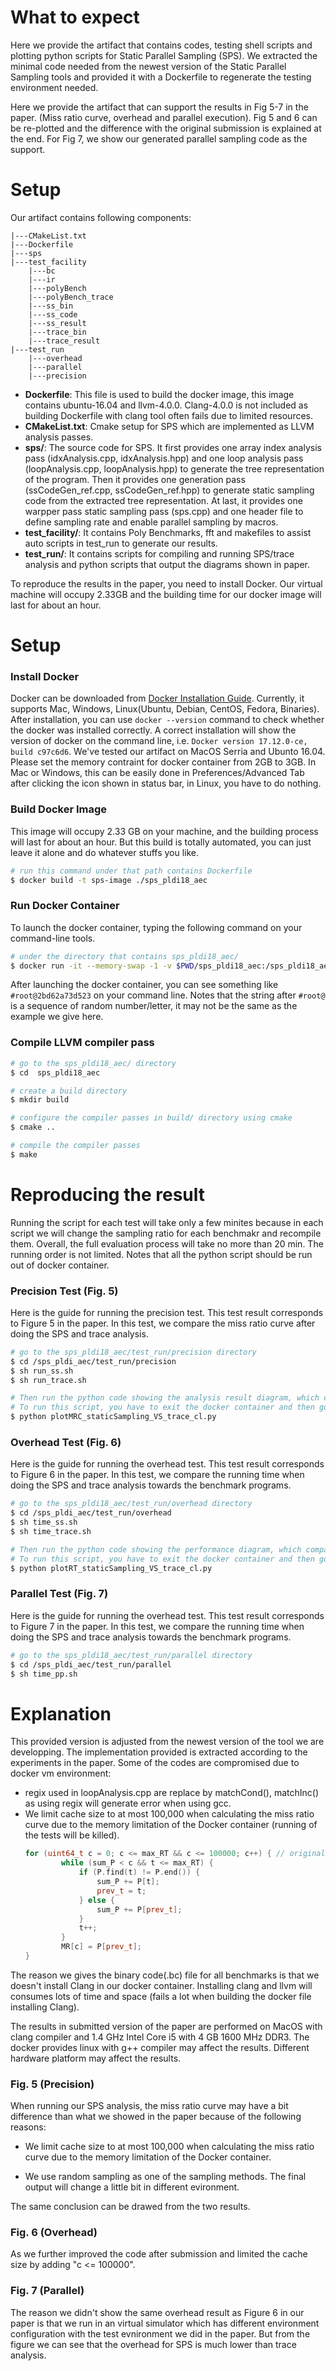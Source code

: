 # What to expect

Here we provide the artifact that contains codes, testing shell scripts and plotting python scripts for Static Parallel Sampling (SPS). We extracted the minimal code needed from the newest version of the Static Parallel Sampling tools and provided it with a Dockerfile to regenerate the testing environment needed. 

Here we provide the artifact that can support the results in Fig 5-7 in the paper. (Miss ratio curve, overhead and parallel execution). Fig 5 and 6 can be re-plotted and the difference with the original submission is explained at the end. For Fig 7, we show our generated parallel sampling code as the support.

# Setup
Our artifact contains following components:
```
|---CMakeList.txt
|---Dockerfile
|---sps
|---test_facility
    |---bc
    |---ir
    |---polyBench
    |---polyBench_trace
    |---ss_bin
    |---ss_code
    |---ss_result
    |---trace_bin
    |---trace_result
|---test_run
    |---overhead
    |---parallel
    |---precision
```
- **Dockerfile**: This file is used to build the docker image, this image contains ubuntu-16.04 and llvm-4.0.0. Clang-4.0.0 is not included as building Dockerfile with clang tool often fails due to limited resources.
- **CMakeList.txt**: Cmake setup for SPS which are implemented as LLVM analysis passes.
- **sps/**: The source code for SPS. It first provides one array index analysis pass (idxAnalysis.cpp, idxAnalysis.hpp) and one loop analysis pass (loopAnalysis.cpp, loopAnalysis.hpp) to generate the tree representation of the program. Then it provides one generation pass (ssCodeGen_ref.cpp, ssCodeGen_ref.hpp) to generate static sampling code from the extracted tree representation. At last, it provides one warpper pass static sampling pass (sps.cpp) and one header file to define sampling rate and enable parallel sampling by macros.
- **test_facility/**: It contains Poly Benchmarks, fft and makefiles to assist auto scripts in test_run to generate our results.
- **test_run/**: It contains scripts for compiling and running SPS/trace analysis and python scripts that output the diagrams shown in paper.

To reproduce the results in the paper, you need to install Docker. Our virtual machine will occupy 2.33GB and the building time for our docker image will last for about an hour. 


# Setup

### Install Docker
Docker can be downloaded from [Docker Installation Guide](https://docs.docker.com/docker-for-mac/install/). Currently, it supports Mac, Windows, Linux(Ubuntu, Debian, CentOS, Fedora, Binaries). After installation, you can use `docker --version` command to check whether the docker was installed correctly. A correct installation will show the version of docker on the command line, i.e. `Docker version 17.12.0-ce, build c97c6d6`. We've tested our artifact on MacOS Serria and Ubunto 16.04. Please set the memory contraint for docker container from 2GB to 3GB. In Mac or Windows, this can be easily done in Preferences/Advanced Tab after clicking the icon shown in status bar, in Linux, you have to do nothing.
 
### Build Docker Image
This image will occupy 2.33 GB on your machine, and the building process will last for about an hour. But this build is totally automated, you can just leave it alone and do whatever stuffs you like. 
```bash
# run this command under that path contains Dockerfile
$ docker build -t sps-image ./sps_pldi18_aec
```

### Run Docker Container
To launch the docker container, typing the following command on your command-line tools. 
```bash
# under the directory that contains sps_pldi18_aec/
$ docker run -it --memory-swap -1 -v $PWD/sps_pldi18_aec:/sps_pldi18_aec --name sps sps-image /bin/bash
```
After launching the docker container, you can see something like `#root@2bd62a73d523` on your command line. Notes that the string after `#root@` is a sequence of random number/letter, it may not be the same as the example we give here. 

### Compile LLVM compiler pass
```bash
# go to the sps_pldi18_aec/ directory
$ cd  sps_pldi18_aec

# create a build directory
$ mkdir build

# configure the compiler passes in build/ directory using cmake
$ cmake ..

# compile the compiler passes
$ make
```
# Reproducing the result
Running the script for each test will take only a few minites because in each script we will change the sampling ratio for each benchmakr and recompile them. Overall, the full evaluation process will take no more than 20 min. The running order is not limited. Notes that all the python script should be run out of docker container.

### Precision Test (Fig. 5)
Here is the guide for running the precision test. This test result corresponds to Figure 5 in the paper. In this test, we compare the miss ratio curve after doing the SPS and trace analysis.
```bash
# go to the sps_pldi18_aec/test_run/precision directory 
$ cd /sps_pldi_aec/test_run/precision
$ sh run_ss.sh
$ sh run_trace.sh

# Then run the python code showing the analysis result diagram, which comparing the miss ratio curve between our SPS method and Trace Analysis
# To run this script, you have to exit the docker container and then go to the same directory
$ python plotMRC_staticSampling_VS_trace_cl.py
```

### Overhead Test (Fig. 6)
Here is the guide for running the overhead test. This test result corresponds to Figure 6 in the paper. In this test, we compare the running time when doing the SPS and trace analysis towards the benchmark programs.
```bash
# go to the sps_pldi18_aec/test_run/overhead directory 
$ cd /sps_pldi_aec/test_run/overhead
$ sh time_ss.sh
$ sh time_trace.sh

# Then run the python code showing the performance diagram, which comparing the runnint time between the static sampling and trace analysis.
# To run this script, you have to exit the docker container and then go to the same directory
$ python plotRT_staticSampling_VS_trace_cl.py
```

### Parallel Test (Fig. 7)
Here is the guide for running the overhead test. This test result corresponds to Figure 7 in the paper. In this test, we compare the running time when doing the SPS and trace analysis towards the benchmark programs.
```bash
# go to the sps_pldi18_aec/test_run/parallel directory 
$ cd /sps_pldi_aec/test_run/parallel
$ sh time_pp.sh
```

# Explanation

This provided version is adjusted from the newest version of the tool we are developping. The implementation provided is extracted according to the experiments in the paper. 
Some of the codes are compromised due to docker vm environment:
- regix used in loopAnalysis.cpp are replace by matchCond(), matchInc() as using regix will generate error when using gcc.
- We limit cache size to at most 100,000 when calculating the miss ratio curve due to the memory limitation of the Docker container (running of the tests will be killed). 
    ```C++
    for (uint64_t c = 0; c <= max_RT && c <= 100000; c++) { // original does not have "&& c <= 100000"
            while (sum_P < c && t <= max_RT) {
                if (P.find(t) != P.end()) {
                    sum_P += P[t];
                    prev_t = t;
                } else {
                    sum_P += P[prev_t];
                }
                t++;
            }
            MR[c] = P[prev_t];
    }
    ```

The reason we gives the binary code(.bc) file for all benchmarks is that we doesn't install Clang in our docker container. Installing clang and llvm will consumes lots of time and space (fails a lot when building the docker file installing Clang).

The results in submitted version of the paper are performed on MacOS with clang compiler and 1.4 GHz Intel Core i5 with 4 GB 1600 MHz DDR3. The docker provides linux with g++ compiler may affect the results. Different hardware platform may affect the results.

### Fig. 5 (Precision)
When running our SPS analysis, the miss ratio curve may have a bit difference than what we showed in the paper because of the following reasons:

- We limit cache size to at most 100,000 when calculating the miss ratio curve due to the memory limitation of the Docker container. 

- We use random sampling as one of the sampling methods. The final output will change a little bit in different evironment.

The same conclusion can be drawed from the two results.

### Fig. 6 (Overhead)

As we further improved the code after submission and limited the cache size by adding "c <= 100000".  

### Fig. 7 (Parallel)
The reason we didn't show the same overhead result as Figure 6 in our paper is that we run in an virtual simulator which has different environment configuration with the test evnironment we did in the paper. But from the figure we can see that the overhead for SPS is much lower than trace analysis.



